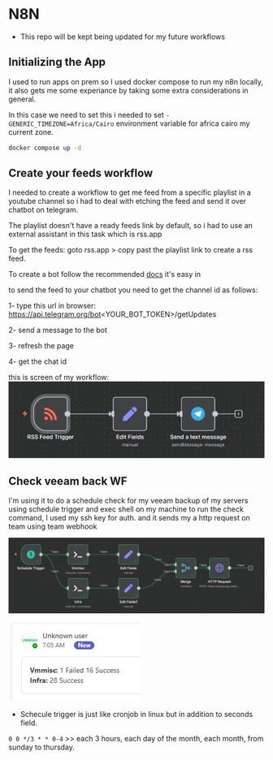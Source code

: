 # N8N

* This repo will be kept being updated for my future workflows 
## Initializing the App
I used to run apps on prem so I used docker compose to run my n8n locally, it also gets me some experiance by taking some extra considerations in general.

In this case we need to set this i needed to set
`- GENERIC_TIMEZONE=Africa/Cairo` environment variable for africa cairo my current zone.

```bash
docker compose up -d
```

## Create your feeds workflow

I needed to create a workflow to get me feed from a specific playlist in a youtube channel so i had to deal with etching the feed and send it over chatbot on telegram.

The playlist doesn't have a ready feeds link by default, so i had to use an external assistant in this task which is rss.app

To get the feeds: goto rss.app > copy past the playlist link to create a rss feed.

To create a bot follow the recommended [docs](https://docs.n8n.io/integrations/builtin/credentials/telegram/#related-resources) it's easy in

to send the feed to your chatbot you need to get the channel id as follows:

1- type this url in browser: https://api.telegram.org/bot<YOUR_BOT_TOKEN>/getUpdates

2- send a message to the bot

3- refresh the page

4- get the chat id

this is screen of my workflow:
![alt text](screens/image.png)

## Check veeam back WF
I'm using it to do a schedule check for my veeam backup of my servers using schedule trigger and exec shell on my machine to run the check command, I used my ssh key for auth. and it sends my a http request on team using team webhook


![alt text](screens/image1.png)

![alt text](screens/image2.png)

* Schecule trigger is just like cronjob in linux but in addition to seconds field.

`0 0 */3 * * 0-4` >> each 3 hours, each day of the month, each month, from sunday to thursday. 
